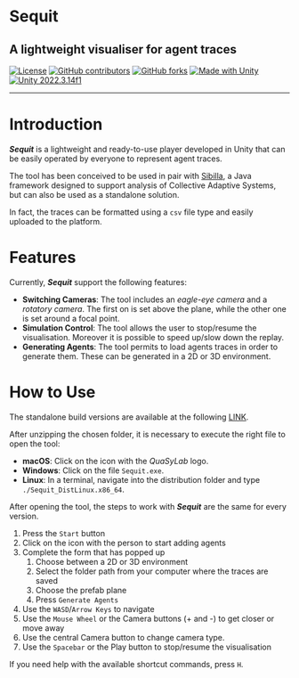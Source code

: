  # Sequit
## A lightweight visualiser for agent traces

[![License](https://img.shields.io/github/license/quasylab/Sequit)](/LICENSE)
[![GitHub contributors](https://img.shields.io/github/contributors/quasylab/Sequit)](https://github.com/quasylab/Sequit/graphs/contributors)
[![GitHub forks](https://img.shields.io/github/forks/quasylab/Sequit?style=social)](https://github.com/quasylab/Sequit/fork)
[![Made with Unity](https://img.shields.io/badge/Made%20with-Unity-57b9d3?style=flat&logo=unity)](https://unity3d.com)
[![Unity 2022.3.14f1](https://img.shields.io/badge/Unity-2022.3.14f1-57b9d3?style=flat&logo=unity)](https://docs.unity3d.com/Manual/index.html)


<hr/>

# Introduction

***Sequit*** is a lightweight and ready-to-use player developed in Unity that can be easily operated by everyone to represent agent traces. 

The tool has been conceived to be used in pair with [Sibilla](https://github.com/quasylab/sibilla), a Java framework designed to support analysis of Collective Adaptive Systems, but can also be used as a standalone solution.

In fact, the traces can be formatted using a `csv` file type and easily uploaded to the platform.

# Features

Currently, ***Sequit*** support the following features:

- **Switching  Cameras**: The tool includes an *eagle-eye camera* and a *rotatory camera*. The first on is set above the plane, while the other one is set around a focal point.
- **Simulation Control**: The tool allows the user to stop/resume the visualisation. Moreover it is possible to speed up/slow down the replay.
- **Generating Agents**: The tool permits to load agents traces in order to generate them. These can be generated in a 2D or 3D environment.

# How to Use

The standalone build versions are available at the following [LINK](http://quasylab.unicam.it/sibilla/sequit/).

After unzipping the chosen folder, it is necessary to execute the right file to open the tool:

- **macOS**: Click on the icon with the *QuaSyLab* logo.
- **Windows**: Click on the file `Sequit.exe`.
- **Linux**: In a terminal, navigate into the distribution folder and type `./Sequit_DistLinux.x86_64`.

After opening the tool, the steps to work with ***Sequit*** are the same for every version.

1. Press the `Start` button
2. Click on the icon with the person to start adding agents
3. Complete the form that has popped up
   1. Choose between a 2D or 3D environment
   2. Select the folder path from your computer where the traces are saved
   3. Choose the prefab plane
   4. Press `Generate Agents`
5. Use the `WASD`/`Arrow Keys` to navigate
6. Use the `Mouse Wheel` or the Camera buttons (+ and -) to get closer or move away
7. Use the central Camera button to change camera type.
8. Use the `Spacebar` or the Play button to stop/resume the visualisation

If you need help with the available shortcut commands, press `H`.
